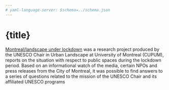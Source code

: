 ```yaml
---
# yaml-language-server: $schema=../schema.json
---
```


# {title}

[Montreal/landscape under lockdown]({url}) was a research project produced by the UNESCO Chair in Urban Landscape at University of Montreal (CUPUM), reports on the situation with respect to public spaces during the lockdown period. Based on an informational watch of the media, certain NPOs and press releases from the City of Montreal, it was possible to find answers to a series of questions related to the mission of the UNESCO Chair and its affiliated UNESCO programs
